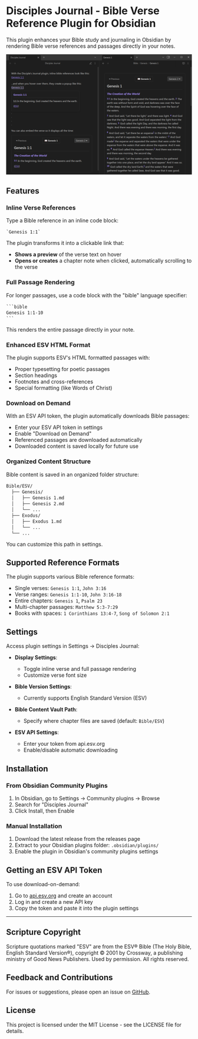 # Disciples Journal - Bible Verse Reference Plugin for Obsidian

This plugin enhances your Bible study and journaling in Obsidian by rendering Bible verse references and passages directly in your notes.

![preview](preview.png)

## Features

### Inline Verse References

Type a Bible reference in an inline code block:

```
`Genesis 1:1`
```

The plugin transforms it into a clickable link that:
- **Shows a preview** of the verse text on hover
- **Opens or creates** a chapter note when clicked, automatically scrolling to the verse

### Full Passage Rendering

For longer passages, use a code block with the "bible" language specifier:

````
```bible
Genesis 1:1-10
```
````

This renders the entire passage directly in your note.

### Enhanced ESV HTML Format

The plugin supports ESV's HTML formatted passages with:
- Proper typesetting for poetic passages
- Section headings
- Footnotes and cross-references
- Special formatting (like Words of Christ)

### Download on Demand

With an ESV API token, the plugin automatically downloads Bible passages:
- Enter your ESV API token in settings
- Enable "Download on Demand"
- Referenced passages are downloaded automatically
- Downloaded content is saved locally for future use

### Organized Content Structure

Bible content is saved in an organized folder structure:

```
Bible/ESV/
  ├── Genesis/
  │   ├── Genesis 1.md
  │   ├── Genesis 2.md
  │   └── ...
  ├── Exodus/
  │   ├── Exodus 1.md
  │   └── ...
  └── ...
```

You can customize this path in settings.

## Supported Reference Formats

The plugin supports various Bible reference formats:
- Single verses: `Genesis 1:1`, `John 3:16`
- Verse ranges: `Genesis 1:1-10`, `John 3:16-18`
- Entire chapters: `Genesis 1`, `Psalm 23`
- Multi-chapter passages: `Matthew 5:3-7:29`
- Books with spaces: `1 Corinthians 13:4-7`, `Song of Solomon 2:1`

## Settings

Access plugin settings in Settings → Disciples Journal:

- **Display Settings**:
  - Toggle inline verse and full passage rendering
  - Customize verse font size
  
- **Bible Version Settings**:
  - Currently supports English Standard Version (ESV)

- **Bible Content Vault Path**:
  - Specify where chapter files are saved (default: `Bible/ESV`)

- **ESV API Settings**:
  - Enter your token from api.esv.org
  - Enable/disable automatic downloading

## Installation

### From Obsidian Community Plugins

1. In Obsidian, go to Settings → Community plugins → Browse
2. Search for "Disciples Journal"
3. Click Install, then Enable

### Manual Installation

1. Download the latest release from the releases page
2. Extract to your Obsidian plugins folder: `.obsidian/plugins/`
3. Enable the plugin in Obsidian's community plugins settings

## Getting an ESV API Token

To use download-on-demand:
1. Go to [api.esv.org](https://api.esv.org/) and create an account
2. Log in and create a new API key
3. Copy the token and paste it into the plugin settings

---

## Scripture Copyright

Scripture quotations marked "ESV" are from the ESV® Bible (The Holy Bible, English Standard Version®), copyright © 2001 by Crossway, a publishing ministry of Good News Publishers. Used by permission. All rights reserved.

## Feedback and Contributions

For issues or suggestions, please open an issue on [GitHub](https://github.com/scottTomaszewski/obsidian-disciples-journal).

## License

This project is licensed under the MIT License - see the LICENSE file for details.
